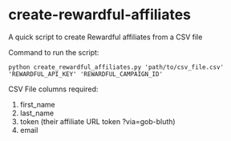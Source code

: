 # create-rewardful-affiliates
A quick script to create Rewardful affiliates from a CSV file


Command to run the script:

`python create_rewardful_affiliates.py 'path/to/csv_file.csv' 'REWARDFUL_API_KEY' 'REWARDFUL_CAMPAIGN_ID'`


CSV File columns required:

1. first_name
2. last_name
3. token (their affiliate URL token ?via=gob-bluth)
4. email